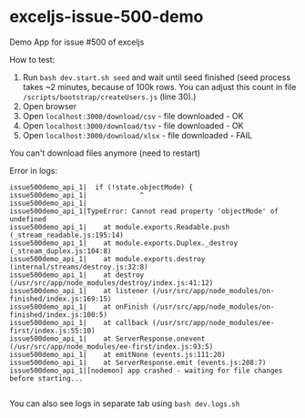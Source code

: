 # exceljs-issue-500-demo
Demo App for issue #500 of exceljs 

How to test:

1) Run `bash dev.start.sh seed` and wait until seed finished (seed process takes ~2 minutes, because of 100k rows. You can adjust this count in file `/scripts/bootstrap/createUsers.js` (line 30).)
2) Open browser
3) Open `localhost:3000/download/csv` - file downloaded - OK
4) Open `localhost:3000/download/tsv` - file downloaded - OK
5) Open `localhost:3000/download/xlsx` - file downloaded - FAIL

You can't download files anymore (need to restart)

Error in logs:
```
issue500demo_api_1|  if (!state.objectMode) {
issue500demo_api_1|             ^
issue500demo_api_1|
issue500demo_api_1|TypeError: Cannot read property 'objectMode' of undefined
issue500demo_api_1|    at module.exports.Readable.push (_stream_readable.js:195:14)
issue500demo_api_1|    at module.exports.Duplex._destroy (_stream_duplex.js:104:8)
issue500demo_api_1|    at module.exports.destroy (internal/streams/destroy.js:32:8)
issue500demo_api_1|    at destroy (/usr/src/app/node_modules/destroy/index.js:41:12)
issue500demo_api_1|    at listener (/usr/src/app/node_modules/on-finished/index.js:169:15)
issue500demo_api_1|    at onFinish (/usr/src/app/node_modules/on-finished/index.js:100:5)
issue500demo_api_1|    at callback (/usr/src/app/node_modules/ee-first/index.js:55:10)
issue500demo_api_1|    at ServerResponse.onevent (/usr/src/app/node_modules/ee-first/index.js:93:5)
issue500demo_api_1|    at emitNone (events.js:111:20)
issue500demo_api_1|    at ServerResponse.emit (events.js:208:7)
issue500demo_api_1|[nodemon] app crashed - waiting for file changes before starting...


```

You can also see logs in separate tab using `bash dev.logs.sh`

